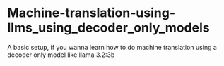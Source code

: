 # Machine-translation-using-llms_using_decoder_only_models
A basic setup, if you wanna learn how to do machine translation using a decoder only model like llama 3.2:3b
